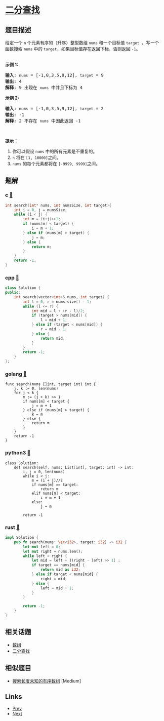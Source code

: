 
# [二分查找](https://leetcode-cn.com/problems/binary-search)

## 题目描述

<p>给定一个&nbsp;<code>n</code>&nbsp;个元素有序的（升序）整型数组&nbsp;<code>nums</code> 和一个目标值&nbsp;<code>target</code> &nbsp;，写一个函数搜索&nbsp;<code>nums</code>&nbsp;中的 <code>target</code>，如果目标值存在返回下标，否则返回 <code>-1</code>。</p>

<p><br>
<strong>示例 1:</strong></p>

<pre><strong>输入:</strong> <code>nums</code> = [-1,0,3,5,9,12], <code>target</code> = 9
<strong>输出:</strong> 4
<strong>解释:</strong> 9 出现在 <code>nums</code> 中并且下标为 4
</pre>

<p><strong>示例&nbsp;2:</strong></p>

<pre><strong>输入:</strong> <code>nums</code> = [-1,0,3,5,9,12], <code>target</code> = 2
<strong>输出:</strong> -1
<strong>解释:</strong> 2 不存在 <code>nums</code> 中因此返回 -1
</pre>

<p>&nbsp;</p>

<p><strong>提示：</strong></p>

<ol>
	<li>你可以假设 <code>nums</code>&nbsp;中的所有元素是不重复的。</li>
	<li><code>n</code>&nbsp;将在&nbsp;<code>[1, 10000]</code>之间。</li>
	<li><code>nums</code>&nbsp;的每个元素都将在&nbsp;<code>[-9999, 9999]</code>之间。</li>
</ol>


## 题解

### c [🔗](binary-search.c) 
```c
int search(int* nums, int numsSize, int target){
    int i = 0, j = numsSize;
    while (i < j) {
        int m = (i+j)>>1;
        if (nums[m] < target) {
            i = m + 1;
        } else if (nums[m] > target) {
            j = m;
        } else {
            return m; 
        }
    }
    return -1;
}
```
### cpp [🔗](binary-search.cpp) 
```cpp
class Solution {
public:
    int search(vector<int>& nums, int target) {
        int l = 0, r = nums.size() - 1;
        while (l <= r) {
            int mid = l + (r - l)/2;
            if (target > nums[mid]) {
                l = mid + 1;
            } else if (target < nums[mid]) {
                r = mid - 1;
            } else {
                return mid;
            }
        }
        return -1;
    }
};
```
### golang [🔗](binary-search.go) 
```golang
func search(nums []int, target int) int {
    j, k := 0, len(nums)
    for j < k {
        m := (j + k) >> 1
        if nums[m] < target {
            j = m + 1
        } else if (nums[m] > target) {
            k = m
        } else {
            return m
        }
    }
    return -1
}
```
### python3 [🔗](binary-search.py) 
```python3
class Solution:
    def search(self, nums: List[int], target: int) -> int:
        i, j = 0, len(nums)
        while i < j:
            m = (i + j)//2
            if nums[m] == target:
                return m
            elif nums[m] < target:
                i = m + 1
            else:
                j = m

        return -1

```
### rust [🔗](binary-search.rs) 
```rust
impl Solution {
    pub fn search(nums: Vec<i32>, target: i32) -> i32 {
        let mut left = 0;
        let mut right = nums.len();
        while left < right {
            let mid = left + ((right - left) >> 1) ;
            if target == nums[mid] {
                return mid as i32;
            } else if target < nums[mid] {
                right = mid;
            } else {
                left = mid + 1;
            }
        }

        return -1;
    }
}
```


## 相关话题

- [数组](../../tags/array.md) 
- [二分查找](../../tags/binary-search.md) 


## 相似题目

- [搜索长度未知的有序数组](../search-in-a-sorted-array-of-unknown-size/README.md)  [Medium] 


## Links

- [Prev](../kth-largest-element-in-a-stream/README.md) 
- [Next](../letter-case-permutation/README.md) 

